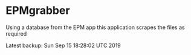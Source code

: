 # EPMgrabber
Using a database from the EPM app this application scrapes the files as required


Latest backup: Sun Sep 15 18:28:02 UTC 2019
